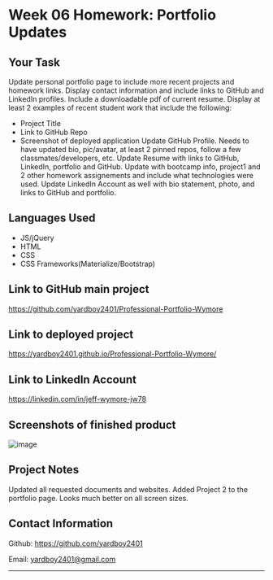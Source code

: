 # Week 06 Homework: Portfolio Updates

## Your Task
Update personal portfolio page to include more recent projects and homework links. Display contact information and include links to GitHub and LinkedIn profiles. Include a downloadable pdf of current resume. Display at least 2 examples of recent student work that include the following:
- Project Title
- Link to GitHub Repo
- Screenshot of deployed application
Update GitHub Profile. Needs to have updated bio, pic/avatar, at least 2 pinned repos, follow a few classmates/developers, etc.
Update Resume with links to GitHub, LinkedIn, portfolio and GitHub. Update with bootcamp info, project1 and 2 other homework assignements and include what technologies were used.
Update LinkedIn Account as well with bio statement, photo, and links to GitHub and portfolio.

## Languages Used
- JS/jQuery
- HTML
- CSS
- CSS Frameworks(Materialize/Bootstrap)

## Link to GitHub main project
https://github.com/yardboy2401/Professional-Portfolio-Wymore

## Link to deployed project
https://yardboy2401.github.io/Professional-Portfolio-Wymore/

## Link to LinkedIn Account
https://linkedin.com/in/jeff-wymore-jw78

## Screenshots of finished product
![image](https://user-images.githubusercontent.com/85953688/149604159-0911c965-3bc0-4f93-8dce-46633fa0f082.png)

## Project Notes
Updated all requested documents and websites. Added Project 2 to the portfolio page. Looks much better on all screen sizes.

## Contact Information 
Github: https://github.com/yardboy2401

Email: yardboy2401@gmail.com

- - - -
